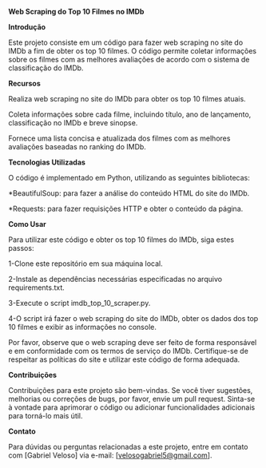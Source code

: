 **Web Scraping do Top 10 Filmes no IMDb**

**Introdução**

Este projeto consiste em um código para fazer web scraping no site do IMDb a fim de obter os top 10 filmes. O código permite coletar informações sobre os filmes com as melhores avaliações de acordo com o sistema de classificação do IMDb.

**Recursos**

Realiza web scraping no site do IMDb para obter os top 10 filmes atuais.

Coleta informações sobre cada filme, incluindo título, ano de lançamento, classificação no IMDb e breve sinopse.

Fornece uma lista concisa e atualizada dos filmes com as melhores avaliações baseadas no ranking do IMDb.

**Tecnologias Utilizadas**

O código é implementado em Python, utilizando as seguintes bibliotecas:

*BeautifulSoup: para fazer a análise do conteúdo HTML do site do IMDb.

*Requests: para fazer requisições HTTP e obter o conteúdo da página.

**Como Usar**

Para utilizar este código e obter os top 10 filmes do IMDb, siga estes passos:

1-Clone este repositório em sua máquina local.

2-Instale as dependências necessárias especificadas no arquivo requirements.txt.

3-Execute o script imdb_top_10_scraper.py.

4-O script irá fazer o web scraping do site do IMDb, obter os dados dos top 10 filmes e exibir as informações no console.

  Por favor, observe que o web scraping deve ser feito de forma responsável e em conformidade com os termos de serviço do IMDb. Certifique-se de respeitar as políticas do site e utilizar este código de forma adequada.

**Contribuições**

Contribuições para este projeto são bem-vindas. Se você tiver sugestões, melhorias ou correções de bugs, por favor, envie um pull request. Sinta-se à vontade para aprimorar o código ou adicionar funcionalidades adicionais para torná-lo mais útil.

**Contato**

Para dúvidas ou perguntas relacionadas a este projeto, entre em contato com [Gabriel Veloso] via e-mail: [velosogabriel5@gmail.com].
